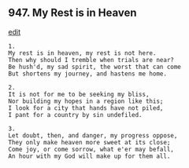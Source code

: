 
## 947.  My Rest is in Heaven
[edit](https://docs.google.com/document/d/1gtoLvXymzpxGS1CFJoBXEvbw%2DolUCNO1/edit?mode=html)



    1.
    My rest is in heaven, my rest is not here.
    Then why should I tremble when trials are near?
    Be hush'd, my sad spirit, the worst that can come
    But shortens my journey, and hastens me home.

    2.
    It is not for me to be seeking my bliss,
    Nor building my hopes in a region like this;
    I look for a city that hands have not piled,
    I pant for a country by sin undefiled.

    3.
    Let doubt, then, and danger, my progress oppose,
    They only make heaven more sweet at its close;
    Come joy, or come sorrow, what e'er may befall,
    An hour with my God will make up for them all.
